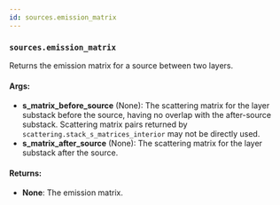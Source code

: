 ```yaml
---
id: sources.emission_matrix
---
```


    
### `sources.emission_matrix`
Returns the emission matrix for a source between two layers.


#### Args:
- **s_matrix_before_source** (None): The scattering matrix for the layer substack
before the source, having no overlap with the after-source substack.
Scattering matrix pairs returned by `scattering.stack_s_matrices_interior`
may not be directly used.
- **s_matrix_after_source** (None): The scattering matrix for the layer substack after
the source.

#### Returns:
- **None**: The emission matrix.

